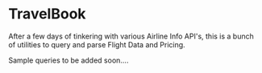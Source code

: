TravelBook
==========

After a few days of tinkering with various Airline Info API's, this is a bunch of utilities to query and parse Flight Data and Pricing. 

Sample queries to be added soon....

